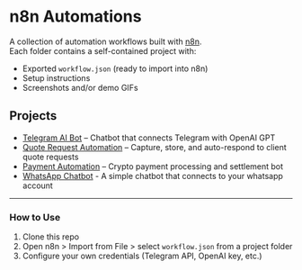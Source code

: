 # n8n Automations

A collection of automation workflows built with [n8n](https://n8n.io).  
Each folder contains a self-contained project with:

- Exported `workflow.json` (ready to import into n8n)
- Setup instructions
- Screenshots and/or demo GIFs

## Projects

- [Telegram AI Bot](./telegram-ai-bot) – Chatbot that connects Telegram with OpenAI GPT
- [Quote Request Automation](./quote-request) – Capture, store, and auto-respond to client quote requests
- [Payment Automation](./payment-automation) – Crypto payment processing and settlement bot
- [WhatsApp Chatbot](./whatsapp-chatbot) - A simple chatbot that connects to your whatsapp account

---

### How to Use
1. Clone this repo
2. Open n8n > Import from File > select `workflow.json` from a project folder
3. Configure your own credentials (Telegram API, OpenAI key, etc.)
